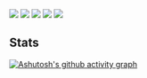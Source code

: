 <img src="https://i.imgur.com/kVfIJ1z.png">
<img src="https://img.shields.io/badge/Mentally-Unstable-critical">
<img src="https://img.shields.io/badge/Pro-Coder-success">
<img src="https://img.shields.io/badge/Lucida%20Console-Fangirl-blue">
<img src="https://img.shields.io/badge/C%23%20and%20Python-Gigachad-orange">

## Stats

[![Ashutosh's github activity graph](https://activity-graph.herokuapp.com/graph?username=OpenVilla&theme=rouge)](https://github.com/ashutosh00710/github-readme-activity-graph)
